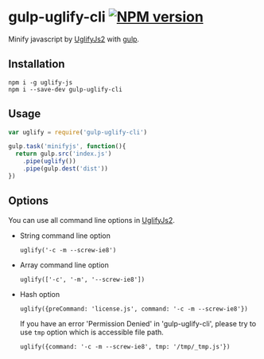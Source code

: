 # gulp-uglify-cli  [![NPM version](https://badge.fury.io/js/gulp-uglify-cli.svg)](https://badge.fury.io/js/gulp-uglify-cli)

Minify javascript by [UglifyJs2](https://github.com/mishoo/UglifyJS2) with [gulp](https://github.com/gulpjs/gulp).

## Installation

```
npm i -g uglify-js
npm i --save-dev gulp-uglify-cli
```

## Usage

```javascript
var uglify = require('gulp-uglify-cli')

gulp.task('minifyjs', function(){
  return gulp.src('index.js')
    .pipe(uglify())
    .pipe(gulp.dest('dist'))
})
```

## Options

You can use all command line options in [UglifyJs2](https://github.com/mishoo/UglifyJS2#usage).

- String command line option

	`uglify('-c -m --screw-ie8')`

- Array command line option

	`uglify(['-c', '-m', '--screw-ie8'])`

- Hash option

	`uglify({preCommand: 'license.js', command: '-c -m --screw-ie8'})`

	If you have an error 'Permission Denied' in 'gulp-uglify-cli', please try to use `tmp` option which is accessible file path.

	`uglify({command: '-c -m --screw-ie8', tmp: '/tmp/_tmp.js'})`
